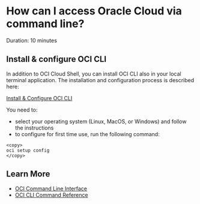 # How can I access Oracle Cloud via command line?
Duration: 10 minutes

## Install & configure OCI CLI
In addition to OCI Cloud Shell, you can install OCI CLI also in your local terminal application.
The installation and configuration process is described here:

[Install & Configure OCI CLI](https://docs.oracle.com/en-us/iaas/Content/API/SDKDocs/cliinstall.htm)

You need to:
* select your operating system (Linux, MacOS, or Windows) and follow the instructions
* to configure for first time use, run the following command:

```
<copy>
oci setup config
</copy>
```


## Learn More

* [OCI Command Line Interface](https://docs.oracle.com/en-us/iaas/Content/API/Concepts/cliconcepts.htm)
* [OCI CLI Command Reference](https://docs.oracle.com/en-us/iaas/tools/oci-cli/2.9.5/oci_cli_docs/index.html)
